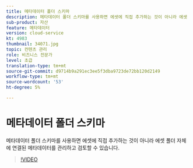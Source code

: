 ```yaml
---
title: 메타데이터 폴더 스키마
description: 메타데이터 폴더 스키마를 사용하면 에셋에 직접 추가하는 것이 아니라 에셋 폴더 자체에 연결된 메타데이터를 관리하고 검토할 수 있습니다.
sub-product: 자산
feature: 메타데이터
version: cloud-service
kt: 4983
thumbnail: 34071.jpg
topic: 컨텐츠 관리
role: 비즈니스 전문가
level: 초급
translation-type: tm+mt
source-git-commit: d9714b9a291ec3ee5f3dba9723de72bb120d2149
workflow-type: tm+mt
source-wordcount: '53'
ht-degree: 5%

---
```



# 메타데이터 폴더 스키마

메타데이터 폴더 스키마를 사용하면 에셋에 직접 추가하는 것이 아니라 에셋 폴더 자체에 연결된 메타데이터를 관리하고 검토할 수 있습니다.

>[!VIDEO](https://video.tv.adobe.com/v/34071/?quality=12&learn=on&hidetitle=true)
